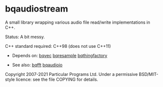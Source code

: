 
bqaudiostream
=============

A small library wrapping various audio file read/write implementations
in C++.

Status: A bit messy.

C++ standard required: C++98 (does not use C++11)

 * Depends on: [bqvec](https://hg.sr.ht/~breakfastquay/bqvec) [bqresample](https://hg.sr.ht/~breakfastquay/bqresample) [bqthingfactory](https://hg.sr.ht/~breakfastquay/bqthingfactory)

 * See also: [bqfft](https://hg.sr.ht/~breakfastquay/bqfft) [bqaudioio](https://hg.sr.ht/~breakfastquay/bqaudioio)

Copyright 2007-2021 Particular Programs Ltd.  Under a permissive
BSD/MIT-style licence: see the file COPYING for details.

